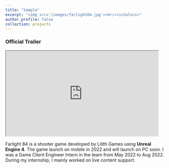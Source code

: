 ```yaml
---
title: "Sample"
excerpt: "<img src='/images/farlight84.jpg'><br/><i>Solo<i>"
author_profile: false
collection: projects
---
```


### Official Trailer

<iframe width="480" height="270"
src="https://www.youtube.com/embed/cVZi1ZLV_6Q">
</iframe>

Farlight 84 is a shooter game developed by Lilith Games using **Unreal Engine 4**. The game launch on mobile in 2022 and will launch on PC soon. I was a Game Client Engineer Intern in the team from May 2022 to Aug 2022. During my internship, I mainly worked on live content support.